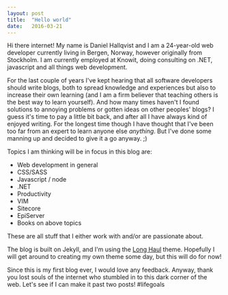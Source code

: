 ```yaml
---
layout: post
title:  "Hello world"
date:   2016-03-21
---
```


Hi there internet! My name is Daniel Hallqvist and I am a 24-year-old web developer currently living in Bergen, Norway, however originally from Stockholm. I am currently employed at Knowit, doing consulting on .NET, javascript and all things web development.

For the last couple of years I've kept hearing that all software developers should write blogs, both to spread knowledge and experiences but also to increase their own learning (and I am a firm believer that teaching others is the best way to learn yourself). And how many times haven't I found solutions to annoying problems or gotten ideas on other peoples' blogs? I guess it's time to pay a little bit back, and after all I have always kind of enjoyed writing. For the longest time though I have thought that I've been too far from an expert to learn anyone else _anything_. But  I've done some manning up and decided to give it a go anyway. ;)

Topics I am thinking will be in focus in this blog are:

* Web development in general
* CSS/SASS
* Javascript / node
* .NET
* Productivity
* VIM
* Sitecore
* EpiServer
* Books on above topics

These are all stuff that I either work with and/or are passionate about.

The blog is built on Jekyll, and I'm using the [Long Haul](https://github.com/brianmaierjr/long-haul) theme. Hopefully I will get around to creating my own theme some day, but this will do for now!

Since this is my first blog ever, I would love any feedback. Anyway, thank you lost souls of the internet who stumbled in to this dark corner of the web. Let's see if I can make it past two posts! #lifegoals
